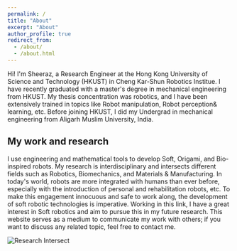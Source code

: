 ```yaml
---
permalink: /
title: "About"
excerpt: "About"
author_profile: true
redirect_from: 
  - /about/
  - /about.html
---
```


Hi! I'm Sheeraz, a Research Engineer at the Hong Kong University of Science and Technology (HKUST) in Cheng Kar-Shun Robotics Institue. I have recently graduated with a master's degree in mechanical engineering from HKUST. My thesis concentration was robotics, and I have been extensively trained in topics like Robot manipulation, Robot perception& learning, etc. Before joining HKUST, I did my Undergrad in mechanical engineering from Aligarh Muslim University, India.

## My work and research
I use engineering and mathematical tools to develop Soft, Origami, and Bio-inspired robots. My research is interdisciplinary and intersects different fields such as Robotics, Biomechanics, and Materials & Manufacturing. In today's world, robots are more integrated with humans than ever before, especially with the introduction of personal and rehabilitation robots, etc. To make this engagement innocuous and safe to work along, the development of soft robotic technologies is imperative. Working in this link, I have a great interest in Soft robotics and aim to pursue this in my future research. This website serves as a medium to communicate my work with others; if you want to discuss any related topic, feel free to contact me.

![Research Intersect](https://user-images.githubusercontent.com/63510912/132189182-7b7b71dc-6ca8-4fb8-8b6b-7abfc856700d.png)
